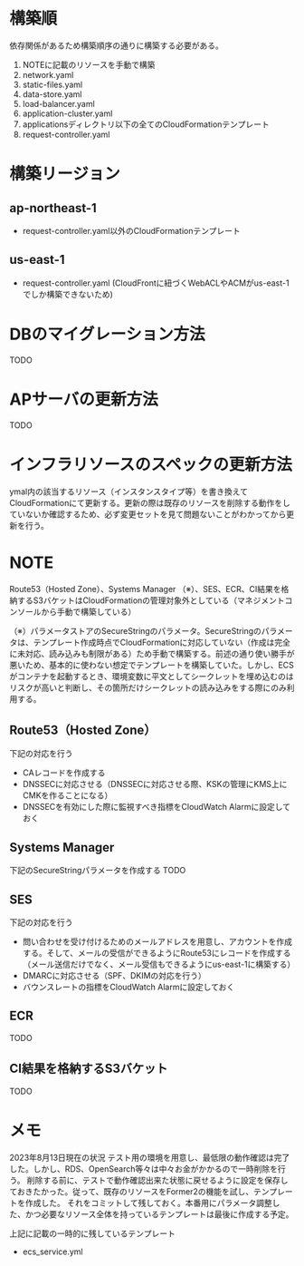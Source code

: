 # 構築順
依存関係があるため構築順序の通りに構築する必要がある。
<ol>
  <li>NOTEに記載のリソースを手動で構築</li>
  <li>network.yaml</li>
  <li>static-files.yaml</li>
  <li>data-store.yaml</li>
  <li>load-balancer.yaml</li>
  <li>application-cluster.yaml</li>
  <li>applicationsディレクトリ以下の全てのCloudFormationテンプレート</li>
  <li>request-controller.yaml</li>
</ol>

# 構築リージョン
## ap-northeast-1
- request-controller.yaml以外のCloudFormationテンプレート

## us-east-1
- request-controller.yaml (CloudFrontに紐づくWebACLやACMがus-east-1でしか構築できないため)

# DBのマイグレーション方法
TODO

# APサーバの更新方法
TODO

# インフラリソースのスペックの更新方法
ymal内の該当するリソース（インスタンスタイプ等）を書き換えてCloudFormationにて更新する。更新の際は既存のリソースを削除する動作をしていないか確認するため、必ず変更セットを見て問題ないことがわかってから更新を行う。

# NOTE
Route53（Hosted Zone）、Systems Manager （※）、SES、ECR、CI結果を格納するS3バケットはCloudFormationの管理対象外としている（マネジメントコンソールから手動で構築している）

（※）パラメータストアのSecureStringのパラメータ。SecureStringのパラメータは、テンプレート作成時点でCloudFormationに対応していない（作成は完全に未対応、読み込みも制限がある）ため手動で構築する。前述の通り使い勝手が悪いため、基本的に使わない想定でテンプレートを構築していた。しかし、ECSがコンテナを起動するとき、環境変数に平文としてシークレットを埋め込むのはリスクが高いと判断し、その箇所だけシークレットの読み込みをする際にのみ利用する。

## Route53（Hosted Zone）
下記の対応を行う
- CAレコードを作成する
- DNSSECに対応させる（DNSSECに対応させる際、KSKの管理にKMS上にCMKを作ることになる）
- DNSSECを有効にした際に監視すべき指標をCloudWatch Alarmに設定しておく

## Systems Manager
下記のSecureStringパラメータを作成する
TODO

## SES
下記の対応を行う
- 問い合わせを受け付けるためのメールアドレスを用意し、アカウントを作成する。そして、メールの受信ができるようにRoute53にレコードを作成する（メール送信だけでなく、メール受信もできるようにus-east-1に構築する）
- DMARCに対応させる（SPF、DKIMの対応を行う）
- バウンスレートの指標をCloudWatch Alarmに設定しておく

## ECR
TODO

## CI結果を格納するS3バケット
TODO

# メモ
2023年8月13日現在の状況
テスト用の環境を用意し、最低限の動作確認は完了した。しかし、RDS、OpenSearch等々は中々お金がかかるので一時削除を行う。
削除する前に、テストで動作確認出来た状態に戻せるように設定を保存しておきたかった。従って、既存のリソースをFormer2の機能を試し、テンプレートを作成した。
それをコミットして残しておく。本番用にパラメータ調整した、かつ必要なリソース全体を持っているテンプレートは最後に作成する予定。

上記に記載の一時的に残しているテンプレート
- ecs_service.yml
